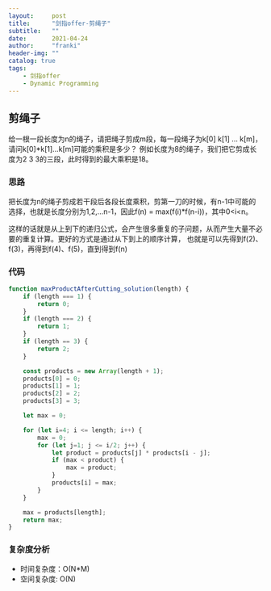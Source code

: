 ```yaml
---
layout:     post
title:      "剑指offer-剪绳子"
subtitle:   ""
date:       2021-04-24
author:     "franki"
header-img: ""
catalog: true
tags:
    - 剑指offer
    - Dynamic Programming
---
```


## 剪绳子

给一根一段长度为n的绳子，请把绳子剪成m段，每一段绳子为k[0] k[1] … k[m]，请问k[0]*k[1]…k[m]可能的乘积是多少？
例如长度为8的绳子，我们把它剪成长度为2 3 3的三段，此时得到的最大乘积是18。

### 思路

把长度为n的绳子剪成若干段后各段长度乘积，剪第一刀的时候，有n-1中可能的选择，也就是长度分别为1,2,…n-1，因此f(n) = max(f(i)*f(n-i))，其中0<i<n。

这样的话就是从上到下的递归公式，会产生很多重复的子问题，从而产生大量不必要的重复计算。更好的方式是通过从下到上的顺序计算，
也就是可以先得到f(2)、f(3)，再得到f(4)、f(5)，直到得到f(n)

### 代码

```js
function maxProductAfterCutting_solution(length) {
    if (length === 1) {
        return 0;
    }
    if (length === 2) {
        return 1;
    }
    if (length == 3) {
        return 2;
    }

    const products = new Array(length + 1);
    products[0] = 0;
    products[1] = 1;
    products[2] = 2;
    products[3] = 3;

    let max = 0;

    for (let i=4; i <= length; i++) {
        max = 0;
        for (let j=1; j <= i/2; j++) {
            let product = products[j] * products[i - j];
            if (max < product) {
                max = product;
            }
            products[i] = max;
        }
    }

    max = products[length];
    return max;
}
```

### 复杂度分析

- 时间复杂度：O(N*M)
- 空间复杂度: O(N)
